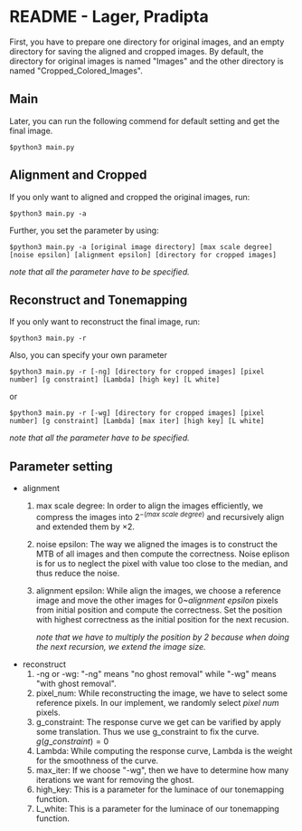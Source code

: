 # README - Lager, Pradipta

First, you have to prepare one directory for original images, and an empty directory for saving the aligned and cropped images.
By default, the directory for original images is named "Images" and the other directory is named "Cropped_Colored_Images".

## Main
Later, you can run the following commend for default setting and get the final image.
``` 
$python3 main.py
```
## Alignment and Cropped
If you only want to aligned and cropped the original images, run:
```
$python3 main.py -a
```
Further, you set the parameter by using:
```
$python3 main.py -a [original image directory] [max scale degree] [noise epsilon] [alignment epsilon] [directory for cropped images]
```
*note that all the parameter have to be specified.*

## Reconstruct and Tonemapping
If you only want to reconstruct the final image, run:
``` 
$python3 main.py -r
```
Also, you can specify your own parameter
```
$python3 main.py -r [-ng] [directory for cropped images] [pixel number] [g constraint] [Lambda] [high key] [L white]
```
or 
```
$python3 main.py -r [-wg] [directory for cropped images] [pixel number] [g constraint] [Lambda] [max iter] [high key] [L white]
```
*note that all the parameter have to be specified.*

## Parameter setting
* alignment
    1. max scale degree: In order to align the images efficiently, we compress the images into $2^{-(max\ scale\ degree)}$ and recursively align and extended them by $\times 2$.
    2. noise epsilon: The way we aligned the images is to construct the MTB of all images and then compute the correctness. Noise eplison is for us to neglect the pixel with value too close to the median, and thus reduce the noise.
    3. alignment epsilon: While align the images, we choose a reference image and move the other images for $0$~$alignment\ epsilon$ pixels from initial position and compute the correctness. Set the position with highest correctness as the initial position for the next recusion. 

        *note that we have to multiply the position by 2 because when doing the next recursion, we extend the image size.*
* reconstruct
    1. -ng or -wg: "-ng" means "no ghost removal" while "-wg" means "with ghost removal".
    2. pixel_num: While reconstructing the image, we have to select some reference pixels. In our implement, we randomly select $pixel\ num$ pixels.
    3. g_constraint: The response curve we get can be varified by apply some translation. Thus we use g_constraint to fix the curve. $g(g\_constraint) = 0$
    4. Lambda: While computing the response curve, Lambda is the weight for the smoothness of the curve.
    5. max_iter: If we choose "-wg", then we have to determine how many iterations we want for removing the ghost.
    6. high_key: This is a parameter for the luminace of our tonemapping function.
    7. L_white: This is a parameter for the luminace of our tonemapping function.